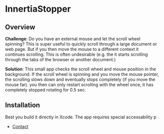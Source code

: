 

# InnertiaStopper

## Overview
**Challenge**: 
Do you have an external mouse and let the scroll wheel spinning? This is super useful to quickly scroll through a large document or web page. But if you then move the mouse to a different context it continues scrolling. This is often undesirable (e.g. the it starts scrolling through the tabs of the browser or another document.)

**Solution**: This small app checks the scroll wheel and mouse position in the background. If the scroll wheel is spinning and you move the mouse pointer, the scrolling slows down and eventually stops completely (if you move the mouse far). you then can only restart scrolling with the wheel once, it has completely stopped rotating for 0.5 sec.

## Installation
Best you build it directly in Xcode. The app requires special  accessability p

- [Contact](#contact)

<!--stackedit_data:
eyJoaXN0b3J5IjpbODAyOTYxMTA3LC0xNzQyMTMxNTVdfQ==
-->